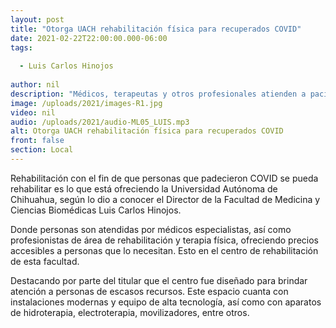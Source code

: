 ```yaml
---
layout: post
title: "Otorga UACH rehabilitación física para recuperados COVID"
date: 2021-02-22T22:00:00.000-06:00
tags:
  
  - Luis Carlos Hinojos
  
author: nil
description: "Médicos, terapeutas y otros profesionales atienden a pacientes que superaron el coronavirus."
image: /uploads/2021/images-R1.jpg
video: nil
audio: /uploads/2021/audio-ML05_LUIS.mp3
alt: Otorga UACH rehabilitación física para recuperados COVID
front: false
section: Local
---
```


Rehabilitación con el fin de que personas que padecieron COVID se pueda rehabilitar es lo que está ofreciendo la Universidad Autónoma de Chihuahua, según lo dio a conocer el Director de la Facultad de Medicina y Ciencias Biomédicas Luis Carlos Hinojos.

Donde personas son atendidas por médicos especialistas, así como profesionistas de área de rehabilitación y terapia física, ofreciendo precios accesibles a personas que lo necesitan. Esto en el centro de rehabilitación de esta facultad.

Destacando por parte del titular que el centro fue diseñado para brindar atención a personas de escasos recursos. Este espacio cuanta con instalaciones modernas y equipo de alta tecnología, así como con aparatos de hidroterapia, electroterapia, movilizadores, entre otros.
